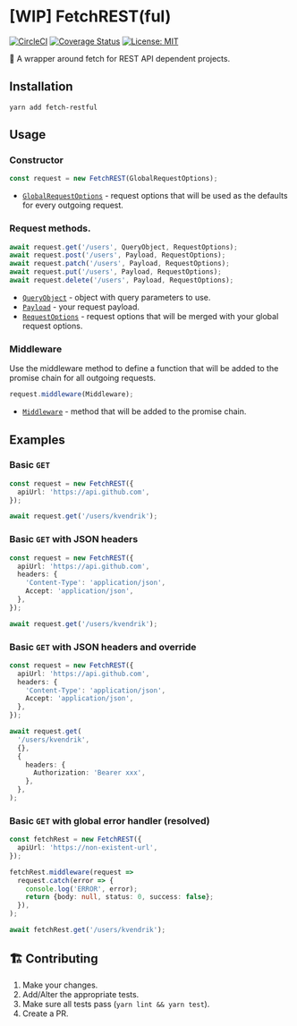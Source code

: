 # [WIP] FetchREST(ful)

[![CircleCI](https://circleci.com/gh/kvendrik/fetch-restful.svg?style=svg)](https://circleci.com/gh/kvendrik/fetch-restful)
[![Coverage Status](https://coveralls.io/repos/github/kvendrik/fetch-restful/badge.svg?branch=master&q=261781)](https://coveralls.io/github/kvendrik/fetch-restful?branch=master&q=261781)
[![License: MIT](https://img.shields.io/badge/License-MIT-yellow.svg)](https://opensource.org/licenses/MIT)

🚀 A wrapper around fetch for REST API dependent projects.

## Installation

```
yarn add fetch-restful
```

## Usage

### Constructor

```ts
const request = new FetchREST(GlobalRequestOptions);
```

* [`GlobalRequestOptions`](https://github.com/kvendrik/fetch-restful/blob/master/src/FetchREST.ts#L41) - request options that will be used as the defaults for every outgoing request.

### Request methods.

```ts
await request.get('/users', QueryObject, RequestOptions);
await request.post('/users', Payload, RequestOptions);
await request.patch('/users', Payload, RequestOptions);
await request.put('/users', Payload, RequestOptions);
await request.delete('/users', Payload, RequestOptions);
```

* [`QueryObject`](https://github.com/kvendrik/fetch-rest/blob/master/src/queryObjectToString.ts#L1) - object with query parameters to use.
* [`Payload`](https://github.com/kvendrik/fetch-rest/blob/master/src/FetchREST.ts#L4) - your request payload.
* [`RequestOptions`](https://github.com/kvendrik/fetch-restful/blob/master/src/FetchREST.ts#L18) - request options that will be merged with your global request options.

### Middleware

Use the middleware method to define a function that will be added to the promise chain for all outgoing requests.

```ts
request.middleware(Middleware);
```

* [`Middleware`](https://github.com/kvendrik/fetch-restful/blob/master/src/FetchREST.ts#L45) - method that will be added to the promise chain.

## Examples

### Basic `GET`

```ts
const request = new FetchREST({
  apiUrl: 'https://api.github.com',
});

await request.get('/users/kvendrik');
```

### Basic `GET` with JSON headers

```ts
const request = new FetchREST({
  apiUrl: 'https://api.github.com',
  headers: {
    'Content-Type': 'application/json',
    Accept: 'application/json',
  },
});

await request.get('/users/kvendrik');
```

### Basic `GET` with JSON headers and override

```ts
const request = new FetchREST({
  apiUrl: 'https://api.github.com',
  headers: {
    'Content-Type': 'application/json',
    Accept: 'application/json',
  },
});

await request.get(
  '/users/kvendrik',
  {},
  {
    headers: {
      Authorization: 'Bearer xxx',
    },
  },
);
```

### Basic `GET` with global error handler (resolved)

```ts
const fetchRest = new FetchREST({
  apiUrl: 'https://non-existent-url',
});

fetchRest.middleware(request =>
  request.catch(error => {
    console.log('ERROR', error);
    return {body: null, status: 0, success: false};
  }),
);

await fetchRest.get('/users/kvendrik');
```

## 🏗 Contributing

1.  Make your changes.
2.  Add/Alter the appropriate tests.
3.  Make sure all tests pass (`yarn lint && yarn test`).
4.  Create a PR.
